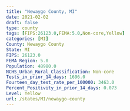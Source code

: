 ```yaml
---
title: "Newaygo County, MI"
date: 2021-02-02
draft: false
type: county
tags: [FIPS:26123.0,FEMA:5.0,Non-core,Yellow]
categories: [MI]
County: Newaygo County
State: MI
FIPS: 26123.0
FEMA_Region: 5.0
Population: 48980.0
NCHS_Urban_Rural_Classification: Non-core
Tests_in_prior_14_days: 1696.0
Fourteen_day_test_rate_per_100000: 3463.0
Percent_Positivity_in_prior_14_days: 0.073
Level: Yellow
url: /states/MI/newaygo-county
---
```




